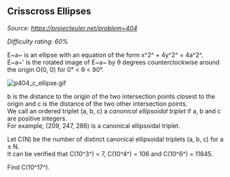Crisscross Ellipses
-------------------

*Source: https://projecteuler.net/problem=404*


*Difficulty rating: 60%*

E~a~ is an ellipse with an equation of the form x^2^ + 4y^2^ = 4a^2^.\
 E~a~' is the rotated image of E~a~ by θ degrees counterclockwise around
the origin O(0, 0) for 0° \< θ \< 90°.

![p404\_c\_ellipse.gif](project/images/p404_c_ellipse.gif)

b is the distance to the origin of the two intersection points closest
to the origin and c is the distance of the two other intersection
points.\
 We call an ordered triplet (a, b, c) a *canonical ellipsoidal triplet*
if a, b and c are positive integers.\
 For example, (209, 247, 286) is a canonical ellipsoidal triplet.

Let C(N) be the number of distinct canonical ellipsoidal triplets (a, b,
c) for a ≤ N.\
 It can be verified that C(10^3^) = 7, C(10^4^) = 106 and C(10^6^) =
11845.

Find C(10^17^).
